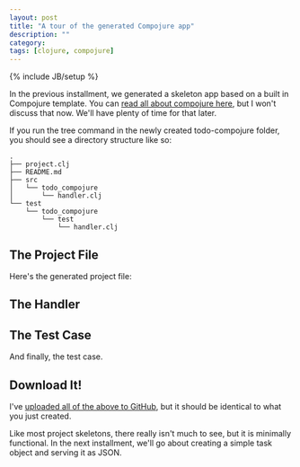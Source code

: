 ```yaml
---
layout: post
title: "A tour of the generated Compojure app"
description: ""
category: 
tags: [clojure, compojure]
---
```

{% include JB/setup %}

In the previous installment, we generated a skeleton app based on a built in
Compojure template.  You can [read all about compojure
here](https://github.com/weavejester/compojure), but I won't discuss that now.
We'll have plenty of time for that later.

If you run the tree command in the newly created todo-compojure folder, you
should see a directory structure like so:

    .
    ├── project.clj
    ├── README.md
    ├── src
    │   └── todo_compojure
    │       └── handler.clj
    └── test
        └── todo_compojure
            └── test
                └── handler.clj

The Project File
----------------

Here's the generated project file:

<script src="https://gist.github.com/3719173.js"> </script>

The Handler
-----------

<script src="https://gist.github.com/3719208.js?file=gistfile1.clj"> </script>

The Test Case
-------------

And finally, the test case.

<script src="https://gist.github.com/3719214.js?file=gistfile1.clj"> </script>

Download It!
------------

I've [uploaded all of the above to GitHub](https://github.com/pfeff/todo-compojure/tree/2012-sept-13-tour-generated-compojure),
but it should be identical to what you just created.

Like most project skeletons, there really isn't much to see, but it is
minimally functional.  In the next installment, we'll go about creating a
simple task object and serving it as JSON.

